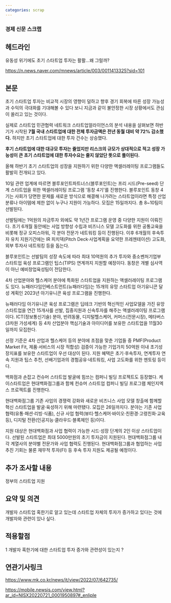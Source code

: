```yaml
---
categories: scrap
---
```


### 경제 신문 스크랩


헤드라인
---
유동성 위기에도 초기 스타트업 투자는 활활…왜 그럴까?


https://n.news.naver.com/mnews/article/003/0011413325?sid=101

본문
---

초기 스타트업 투자는 비교적 시장의 영향이 덜하고 향후 경기 회복에 따른 성장 가능성과 수익의 극대화를 기대해볼 수 있다 보니 지금과 같이 불안정한 시장 상황에서도 관심이 쏠리고 있는 것이다.

실제로 스타트업 민관협력 네트워크 스타트업얼라이언스의 분석 내용을 살펴보면 하반기가 시작된 __7월 국내 스타트업에 대한 전체 투자금액은 전년 동월 대비 약 72% 감소했다.__ 하지만 초기 스타트업에 대한 투자 건수는 상승했다.

__후기 스타트업에 대한 대규모 투자는 줄었지만 리스크의 규모가 상대적으로 적고 성장 가능성이 큰 초기 스타트업에 대한 투자수요는 줄지 않았단 뜻으로 풀이된다.__

올해 하반기 초기 스타트업의 성장을 지원하기 위한 다양한 액셀러레이팅 프로그램들도 활발히 전개되고 있다.

10일 관련 업계에 따르면 블루포인트파트너스(블루포인트)는 프리 시드(Pre-seed) 단계 스타트업을 위한 액셀러레이팅 프로그램 '동창 4기'를 진행한다. 블루포인트 동창 4기는 사회가 당면한 문제를 새로운 방식으로 해결해 나가려는 스타트업이라면 특정 산업 분류나 아이템에 제한 없이 누구나 지원이 가능하다. 모집은 15일까지다. 총 8~10팀이 선발된다.

선발팀에는 1억원의 자금투자 외에도 약 1년간 프로그램 운영 중 다양한 지원이 이뤄진다. 초기 6개월 동안에는 사업 방향성 수립과 비즈니스 모델 고도화를 위한 공통교육을 비롯해 정규 오피스아워, 각 분야 전문가 네트워킹 등이 진행된다. 이후 6개월의 후속투자 유치 지원기간에는 IR 피치덱(Pitch Deck·사업계획을 요약한 프레젠테이션) 고도화, 외부 투자사 네트워킹 등을 돕는다.

블루포인트는 선발팀의 성장 속도에 따라 최대 10억원의 추가 투자와 중소벤처기업부 스타트업 육성 프로그램인 팁스(TIPS) 연계까지 지원할 예정이다. 동창은 개별 심사역이 아닌 예비창업육성팀이 전담한다.

4차 산업분야와 헬스케어 분야에 특화된 스타트업을 지원하는 액셀러레이팅 프로그램도 있다. 뉴패러다임인베스트먼트(뉴패러다임)는 15개의 유망 스타트업 아기유니콘 달성 계획인 2023년 아기유니콘 육성 프로그램을 진행한다.

뉴패러다임 아기유니콘 육성 프로그램은 딥테크 기반의 혁신적인 사업모델을 가진 유망 스타트업을 연간 15개사를 선발, 집중지원과 신속투자를 해주는 액셀러레이팅 프로그램이다. ICT(정보통신기술) 분야, 반려동물, 디지털헬스케어, 커머스(전문시장), 메타버스(3차원 가성세계) 등 4차 산업분야 핵심기술과 아이디어를 보유한 스타트업을 11월30일까지 모집한다.

선정 기준은 4차 산업과 헬스케어 등의 분야에 초점을 맞춘 기업들 중 PMF(Product Market Fit, 제품·서비스의 시장 적합성) 검증이 가능한 기업가치 50억원 이내 초기성장지표를 보유한 스타트업이 우선 대상이 된다. 지원 혜택은 초기·후속투자, 연계투자 연속 지원과 팁스 추천, 선배기업과의 경험공유·네트워킹, 사업 고도화를 위한 멘토링 등이다.

백화점과 손잡고 컨슈머 스타트업 발굴에 힘쓰는 컴퍼니 빌딩 프로젝트도 등장했다. 케이스타트업은 현대백화점그룹과 함께 컨슈머 스타트업 컴퍼니 빌딩 프로그램 체인지엑스 프로젝트를 진행한다.

현대백화점그룹 기존 사업의 경쟁력 강화와 새로운 비즈니스 사업 모델 창출에 함께할 혁신 스타트업을 발굴·육성하기 위해 마련됐다. 모집은 26일까지다. 분야는 기존 사업 협력(유통·패션·리빙·식품), 신규 사업 협력(뷰티·헬스케어·바이오·친환경·고령친화·교육 등), 디지털 전환(인공지능·클라우드·블록체인 등)이다.

지원 대상은 현대백화점과 사업 협력이 가능한 시드·성장 단계의 2인 이상 스타트업이다. 선발된 스타트업은 최대 5000만원의 초기 투자금이 지원된다. 현대백화점그룹 내 각 계열사의 분야별 전문가와 사업 협력도 진행된다. 현대백화점그룹과 협업하는 사업 추진 기회는 물론 재무적 투자(FI) 등 후속 투자 지원도 제공될 예정이다.

추가 조사할 내용
---

정부의 스타트업 지원 

요약 및 의견
---
개발자 스타트업 혹한기로 알고 있는데 스타트업 자체의 투자가 증가하고 있다는 것에 개발자와 관련이 있나 싶다. 


적용할점
---
1 개발자 혹한기에 대한 스타트업 투자 증가와 관련성이 있는지 ?



연관기사링크
---

https://www.mk.co.kr/news/it/view/2022/07/642735/

https://mobile.newsis.com/view.html?ar_id=NISX20220721_0001950897#_enliple